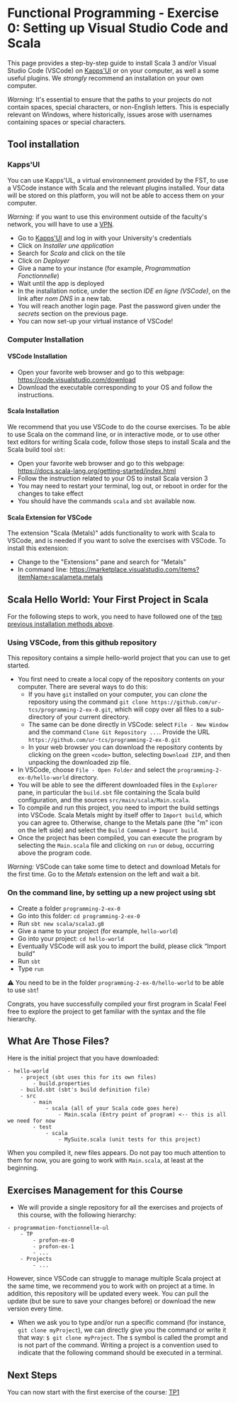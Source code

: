 # Functional Programming - Exercise 0: Setting up Visual Studio Code and Scala

This page provides a step-by-step guide to install Scala 3 and/or Visual Studio Code (VSCode) on [Kapps'Ul](https://kappsul.su.univ-lorraine.fr/) or on your computer, as well a some useful plugins. We *strongly* recommend an installation on your own computer. 

*Warning:* It's essential to ensure that the paths to your projects do not contain spaces, special characters, or non-English letters. This is especially relevant on Windows, where historically, issues arose with usernames containing spaces or special characters.

## Tool installation

### Kapps'Ul 

You can use Kapps'UL, a virtual environnement provided by the FST, to use a VSCode instance with Scala and the relevant plugins installed. Your data will be stored on this platform, you will not be able to access them on your computer. 

*Warning:* if you want to use this environment outside of the faculty's network, you will have to use a [VPN](https://numerique.univ-lorraine.fr/catalogue-des-services/reseau-distant-vpn). 

* Go to [Kapps'Ul](https://kappsul.su.univ-lorraine.fr/) and log in with your University's credentials
* Click on *Installer une application*
* Search for *Scala* and click on the tile
* Click on *Deployer*
* Give a name to your instance (for example, *Programmation Fonctionnelle*)
* Wait until the app is deployed
* In the installation notice, under the section *IDE en ligne (VSCode)*, on the link after *nom DNS* in a new tab.
* You will reach another login page. Past the password given under the *secrets* section on the previous page.
* You can now set-up your virtual instance of VSCode!

### Computer Installation

#### VSCode Installation

* Open your favorite web browser and go to this webpage: https://code.visualstudio.com/download
* Download the executable corresponding to your OS and follow the instructions.

#### Scala Installation

We recommend that you use VSCode to do the course exercises. To be able to use Scala on the command line, or in interactive mode, or to use other text editors for writing Scala code, follow those steps to install Scala and the Scala build tool `sbt`:

* Open your favorite web browser and go to this webpage: https://docs.scala-lang.org/getting-started/index.html
* Follow the instruction related to your OS to install Scala version 3
* You may need to restart your terminal, log out, or reboot in order for the changes to take effect
* You should have the commands `scala` and `sbt` available now.

#### Scala Extension for VSCode

The extension "Scala (Metals)" adds functionality to work with Scala to VSCode, and is needed if you want to solve the exercises with VSCode. To install this extension:

* Change to the "Extensions" pane and search for "Metals"
* In command line: https://marketplace.visualstudio.com/items?itemName=scalameta.metals


## Scala Hello World: Your First Project in Scala

For the following steps to work, you need to have followed one of the [two previous installation methods above](#tool-installation).

### Using VSCode, from this github repository

This repository contains a simple hello-world project that you can use to get started. 

* You first need to create a local copy of the repository contents on your computer. There are several ways to do this:
    - If you have `git` installed on your computer, you can *clone* the repository using the command `git clone https://github.com/ur-tcs/programming-2-ex-0.git`, which will copy over all files to a sub-directory of your current directory.
    - The same can be done directly in VSCode: select `File - New Window` and the command `Clone Git Repository ...`. Provide the URL `https://github.com/ur-tcs/programming-2-ex-0.git`
    - In your web browser you can download the repository contents by clicking on the green `<code>` button, selecting `Download ZIP`, and then unpacking the downloaded zip file.
* In VSCode, choose `File - Open Folder` and select the `programming-2-ex-0/hello-world` directory.
* You will be able to see the different downloaded files in the `Explorer` pane, in particular the `build.sbt` file containing the Scala build configuration, and the sources `src/main/scala/Main.scala`.
* To compile and run this project, you need to import the build settings into VSCode. Scala Metals might by itself offer to `Import build`, which you can agree to. Otherwise, change to the Metals pane (the "m" icon on the left side) and select the `Build Command` &rarr; `Import build`.
* Once the project has been compiled, you can execute the program by selecting the `Main.scala` file and clicking on `run` or `debug`, occurring above the program code.

*Warning:* VSCode can take some time to detect and download Metals for the first time. Go to the *Metals* extension on the left and wait a bit. 

### On the command line, by setting up a new project using sbt

* Create a folder `programming-2-ex-0`
* Go into this folder: `cd programming-2-ex-0`
* Run `sbt new scala/scala3.g8`
* Give a name to your project (for example, `hello-world`)
* Go into your project: `cd hello-world`
* Eventually VSCode will ask you to import the build, please click “Import build”
* Run `sbt`
* Type `run`

⚠️ You need to be in the folder `programming-2-ex-0/hello-world` to be able to use `sbt`!

Congrats, you have successfully compiled your first program in Scala! Feel free to explore the project to get familiar with the syntax and the file hierarchy. 


## What Are Those Files?
Here is the initial project that you have downloaded: 
```
- hello-world
    - project (sbt uses this for its own files)
        - build.properties
    - build.sbt (sbt's build definition file)
    - src
        - main
            - scala (all of your Scala code goes here)
                - Main.scala (Entry point of program) <-- this is all we need for now
        - test
            - scala
                - MySuite.scala (unit tests for this project)
```

When you compiled it, new files appears. Do not pay too much attention to them for now, you are going to work with `Main.scala`, at least at the beginning. 

## Exercises Management for this Course
* We will provide a single repository for all the exercises and projects of this course, with the following hierarchy:  
```
- programmation-fonctionnelle-ul
    - TP
        - profon-ex-0
        - profon-ex-1
        - ...
    - Projects
        - ...
```

However, since VSCode can struggle to manage multiple Scala project at the same time, we recommend you to work with on project at a time. In addition, this repository will be updated every week. You can pull the update (but be sure to save your changes before) or download the new version every time. 

* When we ask you to type and/or run a specific command (for instance, `git clone myProject`), we can directly give you the command or write it that way: ```$ git clone myProject```. The `$` symbol is called the prompt and is not part of the command. Writing a project is a convention used to indicate that the following command should be executed in a terminal.

## Next Steps

You can now start with the first exercise of the course: [TP1](https://github.com/jcailler/programmation-fonctionnelle-ul/)